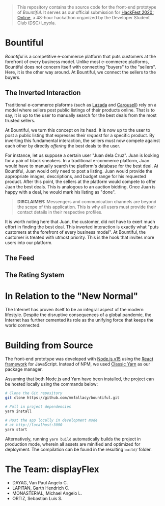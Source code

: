 > This repository contains the source code for the front-end prototype of _Bountiful_. It serves as our official submission for [HackFest 2020: Online](https://hackfest.dscadmu.org), a 48-hour hackathon organized by the Developer Student Club (DSC) Loyola.

# Bountiful
_Bountiful_ is a competitive e-commerce platform that puts customers at the forefront of every business model. Unlike most e-commerce platforms, Bountiful does not concern itself with connecting "buyers" to the "sellers". Here, it is the other way around. At Bountiful, we connect the sellers to the buyers.

## The Inverted Interaction
Traditional e-commerce plaforms (such as [Lazada](https://www.lazada.com.ph) and [Carousell](https://www.carousell.ph)) rely on a model where sellers post public listings of their products online. That is to say, it is up to the user to manually search for the best deals from the most trusted sellers.

At Bountiful, we turn this concept on its head. It is now up to the user to post a public listing that expresses their _request_ for a specific product. By inverting this fundamental interaction, the sellers must now compete against each other by directly _offering_ the best deals to the user.

For instance, let us suppose a certain user "Juan dela Cruz". Juan is looking for a pair of black sneakers. In a traditional e-commerce platform, Juan would have to manually search the platform's database for the best deal. At Bountiful, Juan would only need to post a listing. Juan would provide the appropriate images, descriptions, and budget range for his requested product. After this point, the sellers at the platform would compete to offer Juan the best deals. This is analogous to an auction bidding. Once Juan is happy with a deal, he would mark his listing as "done".

> **DISCLAIMER:** Messengers and communication channels are beyond the scope of this application. This is why all users must provide their contact details in their respective profiles.

It is worth noting here that Juan, the customer, did not have to exert much effort in finding the best deal. This inverted interaction is exactly what "puts customers at the forefront of every business model". At Bountiful, the customer is treated with utmost priority. This is the hook that invites more users into our platform.

## The Feed

## The Rating System

# In Relation to the "New Normal"
The Internet has proven itself to be an integral aspect of the modern lifestyle. Despite the disruptive consequences of a global pandemic, the Internet has further cemented its role as the unifying force that keeps the world connected.

# Building from Source
The front-end prototype was developed with [Node.js v15](https://nodejs.org/en/blog/release/v15.3.0/) using the [React framework](https://reactjs.org) for JavaScript. Instead of NPM, we used [Classic Yarn](https://classic.yarnpkg.com/lang/en/) as our package manager.

Assuming that both Node.js and Yarn have been installed, the project can be hosted locally using the commands below:
```bash
# Clone the Git repository
git clone https://github.com/mmfallacy/bountiful.git

# Pull in project dependencies
yarn install

# Host the app locally in development mode
# at http://localhost:3000
yarn start
```

Alternatively, running `yarn build` automatically builds the project in production mode, wherein all assets are minified and optimized for deployment. The compilation can be found in the resulting `build/` folder.

# The Team: displayFlex
* DAYAG, Van Paul Angelo C.
* LAPITAN, Garth Hendrich C.
* MONASTERIAL, Michael Angelo L.
* ORTIZ, Sebastian Luis S.
